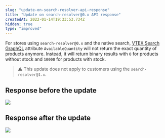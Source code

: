 ```yaml
---
slug: "update-on-search-resolver-api-response"
title: "Update on search-resolver@0.x API response"
createdAt: 2022-01-14T19:33:53.734Z
hidden: true
type: "improved"
---
```


For stores using `search-resolver@0.x`  and the native search,  [VTEX Search GraphQL](https://github.com/vtex-apps/search-graphql) attribute `AvailableQuantity`  will not return the exact quantity of products anymore. Instead, it will return binary results with `0` for products without stock and `10000` for products with stock.

> ⚠️ This update does not apply to customers using the `search-resolver@1.x`.

## Response before the update

![](https://cdn.jsdelivr.net/gh/vtexdocs/dev-portal-content@main/images/update-on-search-resolver-api-response-0.png)

## Response after the update

![](https://cdn.jsdelivr.net/gh/vtexdocs/dev-portal-content@main/images/update-on-search-resolver-api-response-1.png)
